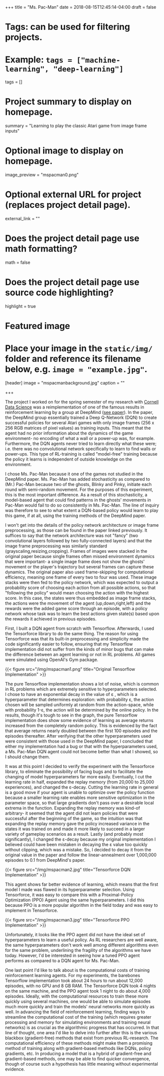 +++
title = "Ms. Pac-Man"
date = 2018-08-15T12:45:14-04:00
draft = false

# Tags: can be used for filtering projects.
# Example: `tags = ["machine-learning", "deep-learning"]`
tags = []

# Project summary to display on homepage.
summary = "Learning to play the classic Atari game from image frame inputs"

# Optional image to display on homepage.
image_preview = "mspacman0.png"

# Optional external URL for project (replaces project detail page).
external_link = ""

# Does the project detail page use math formatting?
math = false

# Does the project detail page use source code highlighting?
highlight = true

# Featured image
# Place your image in the `static/img/` folder and reference its filename below, e.g. `image = "example.jpg"`.
[header]
image = "mspacmanbackground.jpg"
caption = ""

+++

The project I worked on for the spring semester of my research with [Cornell Data Science](https://cornelldata.science/) was a reimplementation of one of the famous results in reinforcement learning by a group at DeepMind ([see paper](https://www.cs.toronto.edu/~vmnih/docs/dqn.pdf)). In the paper, the DeepMind group essentially trained a Deep Q-Network (DQN) to create successful policies for several Atari games with only image frames (256 x 256 RGB matrices of pixel values) as training inputs. This meant that the agent had no prior information about the dynamics of the game environment- no encoding of what a wall or a power-up was, for example. Furthermore, the DQN agents never tried to learn directly what these were; i.e. there was no convolutional network specifically to learn to find walls or power-ups. This type of RL-training is called "model-free" training because the policy it learns is independent of outside knowledge on the environment.

I chose Ms. Pac-Man because it one of the games not studied in the DeepMind paper. Ms. Pac-Man has added stochasticity as compared to (Mr.) Pac-Man because two of the ghosts, Blinky and Pinky, initiate each round with semi-random movement. For the purposes of this experiment, this is the most important difference. As a result of this stochasticity, a model-based agent that could find patterns in the ghosts' movements in Pac-Man would fail to do so consistently in Ms. Pac-Man. The line of inquiry was therefore to see to what extent a DQN-based policy would learn to play this game, if at all, using the training methods of the DeepMind paper.


I won't get into the details of the policy network architecture or image frame preprocessing, as those can be found in the paper linked previously. It suffices to say that the network architecture was not "fancy" (two convolutional layers followed by two fully-connected layers) and that the image frame preprocessing was similarly standard (grayscaling,resizing,cropping). Frames of images were stacked in the original paper because single frames often missed environment dynamics that were important- a single image frame does not show the ghosts' movement or the player's trajectory but several frames can capture these dynamics. The original paper also used frame-skipping for computational efficiency, meaning one frame of every two to four was used. These image stacks were then fed to the policy network, which was expected to output a probability score of choosing each action from all possible actions, so that "following the policy" would mean choosing the action with the highest score. In this case, the states were thus embedded as image frame stacks, the actions were the movement of the agent (up,down,right,left) and the rewards were the added game score through an episode, with a policy network whose task was to learn the best actions given state(s) based upon the rewards it achieved in previous episodes.


First, I built a DQN agent from scratch with Tensorflow. Afterwards, I used the Tensorforce library to do the same thing. The reason for using Tensorforce was that its built-in preprocessing and simplicity made the code significantly easier to follow, ensuring that my Tensorflow implementation did not suffer from the kinds of minor bugs that can make the difference between an agent learning or not in RL problems. All games were simulated using OpenAI's Gym package.


{{< figure src="/img/mspacman1.png" title="Original Tensorflow Implementation" >}}




The pure Tensorflow implementation shows a lot of noise, which is common in RL problems which are extremely sensitive to hyperparameters selected. I chose to have an exponential decay in the value of ε , which is a hyperparameter that determines exploration: with probability ε, the action chosen will be sampled uniformly at random from the action-space, while with probability 1-ε, the action will be determined by the online policy. In the results, though it's tough to see in the graph, the pure Tensorflow implementation does show some evidence of learning as average returns increased from the completely random policy. This is evidenced by the fact that average returns nearly doubled between the first 100 episodes and the episodes thereafter. After verifying that the other hyperparameters used were consistent with those used in the DeepMind paper, I concluded that either my implementation had a bug or that with the hyperparameters used, a Ms. Pac-Man DQN agent could not become better than what I showed, so I should change them.

It was at this point I decided to verify the experiment with the Tensorforce library, to eliminate the possibility of facing bugs and to facilitate the changing of model hyperparameters far more easily. Eventually, I cut the learning rate in half, expanded the replay memory (from 20,000 to 25,000 experiences), and changed the  ε-decay. Cutting the learning rate in general is a good move if your agent is unable to optimize over the policy function because a smaller learning rate enables more sensitive optimization in the parameter space, so that large gradients don't pass over a desirable local extrema in the function. Expanding the replay memory was kind-of arbitrary- it seemed that the agent did not learn policies that were successful after the beginning of the game, so the intuition was that expanding the replay memory gave the policy increased variance in the states it was trained on and made it more likely to succeed in a larger variety of gameplay scenarios as a result. Lastly (and probably most significantly), I changed the  ε-decay because my original implementation I believed could have been mistaken in decaying the ε value too quickly without clipping, which was a mistake. So, I decided to decay it from the original value in the paper and follow the linear-annealment over 1,000,000 episodes to 0.1 from DeepMind's paper.


{{< figure src="/img/mspacman2.jpg" title="Tensorforce DQN Implementation" >}}


This agent shows far better evidence of learning, which means that the first model I made was flawed in its hyperparameter selection. Using Tensorforce, it was easy to compare this with a Proximal-Policy Optimization (PPO) Agent using the same hyperparameters. I did this because PPO is a more popular algorithm in the field today and was easy to implement in Tensorforce.

{{< figure src="/img/mspacman3.jpg" title="Tensorforce PPO Implementation" >}}


Unfortunately, it looks like the PPO agent did not have the ideal set of hyperparameters to learn a useful policy. As RL researchers are well aware, the same hyperparameters don't work well among different algorithms even for the same problem, underlining the fragility of the algorithms we have today. However, I'd be interested in seeing how a tuned PPO agent performs as compared to a DQN agent for Ms. Pac-Man.  


One last point I'd like to talk about is the computational costs of training reinforcement learning agents. For my experiments, the barebones Tensorflow implementation took about 24 hours to run about 12,000 episodes, with no GPU and 8 GB RAM. The Tensorforce DQN took 4 nights on the same machine, and the PPO agent took 1 night to do about 4,000 episodes. Ideally, with the computational resources to train these more quickly using several machines, one would be able to simulate episodes much more quickly and train the models' neural networks more quickly as well. In advancing the field of reinforcement learning, finding ways to streamline the computational cost of the training (which requires greater processing and memory for simulating environments and training neural networks) is as crucial as the algorithmic progress that has occurred. In that line of thought, one area I'd like to delve into further after this is the various blackbox (gradient-free) methods that exist from previous RL-research. The computational efficiency of these methods might make them a promising method of training along with gradient-based methods like DQNs, policy gradients, etc. In producing a model that is a hybrid of gradient-free and gradient-based methods, one may be able to find quicker convergence, though of course such a hypothesis has little meaning without experimental evidence.
